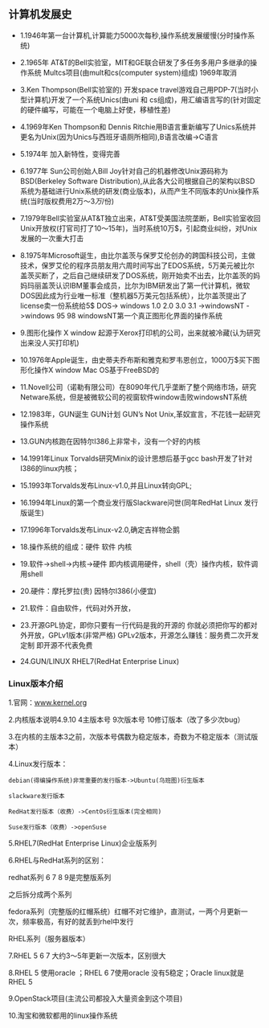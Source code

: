 
## 计算机发展史
* 1.1946年第一台计算机,计算能力5000次每秒,操作系统发展缓慢(分时操作系统)

* 2.1965年 AT&T的Bell实验室，MIT和GE联合研发了多任务多用户多继承的操作系统 Multcs项目(由mult和cs(computer system)组成) 1969年取消

* 3.Ken Thompson(Bell实验室的) 开发space travel游戏自己用PDP-7(当时小型计算机)开发了一个系统Unics(由uni 和 cs组成)，用汇编语言写的(针对固定的硬件编写，可能在一个电脑上好使，移植性差)

* 4.1969年Ken Thompson和 Dennis Ritchie用B语言重新编写了Unics系统并更名为Unix(因为Unics与西班牙语厕所相同),B语言改编->C语言

* 5.1974年 加入新特性，变得完善

* 6.1977年 Sun公司创始人Bill Joy针对自己的机器修改Unix源码称为BSD(Berkeley Software Distribution),从此各大公司根据自己的架构以BSD系统为基础进行Unix系统的研发(商业版本)，从而产生不同版本的Unix操作系统(当时版权费用2万$～3万$/份)

* 7.1979年Bell实验室从AT&T独立出来，AT&T受美国法院垄断，Bell实验室收回Unix开放权(打官司打了10～15年)，当时系统10万$，引起商业纠纷，对Unix发展的一次重大打击

* 8.1975年Microsoft诞生，由比尔盖茨与保罗艾伦创办的跨国科技公司，主做技术，保罗艾伦的程序员朋友用六周时间写出了EDOS系统，5万美元被比尔盖茨买断了，之后自己继续研发了DOS系统，刚开始卖不出去，比尔盖茨的妈妈玛丽盖茨认识IBM董事会成员，比尔为IBM研发出了第一代计算机，微软DOS因此成为行业唯一标准（整机器5万美元包括系统），比尔盖茨提出了license卖一份系统给5$ DOS-> windows 1.0 2.0 3.0 3.1 ->windowsNT ->windows 95 98 windowsNT第一个真正图形化界面的操作系统

* 9.图形化操作 X window 起源于Xerox打印机的公司，出来就被冷藏(认为研究出来没人买打印机)

* 10.1976年Apple诞生，由史蒂夫乔布斯和雅克和罗韦恩创立，1000万$买下图形化操作X window Mac OS基于FreeBSD的

* 11.Novell公司（诺勒有限公司）在8090年代几乎垄断了整个网络市场，研究Netware系统，但是被微软公司的视窗软件window击败windowsNT系统

* 12.1983年，GUN诞生 GUN计划 GUN’s Not Unix,革奴宣言，不花钱一起研究操作系统

* 13.GUN内核跑在因特尔I386上非常卡，没有一个好的内核

* 14.1991年Linux Torvalds研究Minix的设计思想后基于gcc bash开发了针对I386的linux内核；

* 15.1993年Torvalds发布Linux-v1.0,并且Linux转向GPL;

* 16.1994年Linux的第一个商业发行版Slackware问世(同年RedHat Linux 发行版诞生)

* 17.1996年Torvalds发布Linux-v2.0,确定吉祥物企鹅

* 18.操作系统的组成：硬件 软件 内核

* 19.软件->shell->内核->硬件 即内核调用硬件，shell（壳）操作内核，软件调用shell

* 20.硬件：摩托罗拉(贵) 因特尔I386(小便宜)

* 21.软件：自由软件，代码对外开放，

* 23.开源GPL协定，即你只要有一行代码是我的开源的 你就必须把你写的都对外开放，GPLv1版本(非常严格) GPLv2版本，开源怎么赚钱：服务费二次开发定制 即开源不代表免费

* 24.GUN/LINUX RHEL7(RedHat Enterprise Linux)

### Linux版本介绍

1.官网：www.kernel.org

2.内核版本说明4.9.10 4主版本号 9次版本号 10修订版本（改了多少次bug）

3.在内核的主版本3之前，次版本号偶数为稳定版本，奇数为不稳定版本（测试版本）

4.Linux发行版本：

    debian(得编操作系统)非常重要的发行版本->Ubuntu(乌班图)衍生版本

    slackware发行版本

    RedHat发行版本（收费）->CentOs衍生版本(完全相同)

    Suse发行版本（收费）->openSuse

5.RHEL7(RedHat Enterprise Linux)企业版系列

6.RHEL与RedHat系列的区别：

redhat系列 6 7 8 9是完整版系列

之后拆分成两个系列

fedora系列（完整版的红帽系统）红帽不对它维护，直测试，一两个月更新一次，频率极高，有好的就丢到rhel中发行

RHEL系列（服务器版本）

7.RHEL 5 6 7 大约3～5年更新一次版本，区别很大

8.RHEL 5 使用oracle ；RHEL 6 7使用oracle 没有5稳定；Oracle linux就是RHEL 5

9.OpenStack项目(主流公司都投入大量资金到这个项目)

10.淘宝和微软都用的linux操作系统



